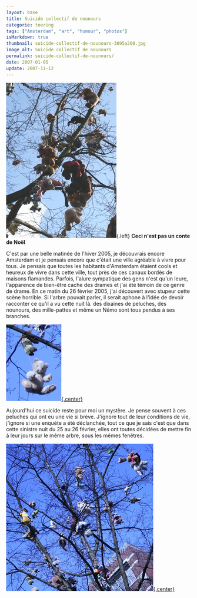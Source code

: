 ```yaml
---
layout: base
title: Suicide collectif de nounours
categorie: toering
tags: ["Amsterdam", "art", "humour", "photos"]
isMarkdown: true
thumbnail: suicide-collectif-de-nounours-3095a200.jpg
image_alt: Suicide collectif de nounours
permalink: suicide-collectif-de-nounours/
date: 2007-01-05
update: 2007-11-12
---
```



![Suicide collectif de nounours](suicide-collectif-de-nounours-3095a200.jpg){.left}
**Ceci n'est pas un conte de Noël**

C'est par une belle matinée de l'hiver 2005, je découvrais encore Amsterdam et je pensais encore que c'était une ville agréable à vivre pour tous. Je pensais que toutes les habitants d'Amsterdam étaient cools et heureux de vivre dans cette ville, tout près de ces canaux bordés de maisons flamandes. Parfois, l'alure sympatique des gens n'est qu'un leure, l'apparence de bien-être cache des drames et j'ai été témoin de ce genre de drame. En ce matin du 26 février 2005, j'ai découvert avec stupeur cette scène horrible. Si l'arbre pouvait parler, il serait aphone à l'idée de devoir racconter ce qu'il a vu cette nuit là. des dixaines de peluches, des nounours, des mille-pattes et même un Némo sont tous pendus à ses branches.

[![nounours suicidé](suicide-nounours.jpg){.center}](http://alix.guillard.fr/phototeque/view_photo.php?set_albumName=amsterdam&id=img_3092)

Aujourd'hui ce suicide reste pour moi un mystère. Je pense souvent à ces peluches qui ont eu une vie si brève. J'ignore tout de leur conditions de vie, j'ignore si une enquète a été déclanchée, tout ce que je sais c'est que dans cette sinistre nuit du 25 au 26 février, elles ont toutes décidées de mettre fin à leur jours sur le même arbre, sous les mêmes fenêtres.

[![Suicide collectif de nounours sous le ciel bleu](suicide-bleu-ciel.jpg){.center}](https://www.flickr.com/photos/13274211@N00/297395694/)
